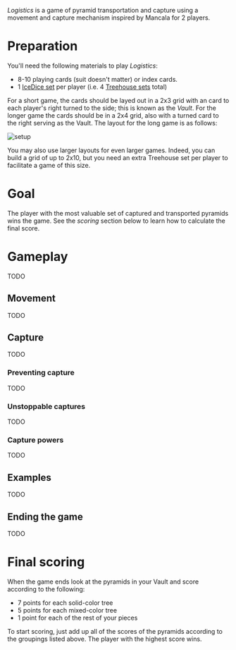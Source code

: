 *Logistics* is a game of pyramid transportation and capture using a  movement and capture mechanism inspired by Mancala for 2 players.

Preparation
===========

You'll need the following materials to play *Logistics*:

 * 8-10 playing cards (suit doesn't matter) or index cards.
 * 1 [IceDice set](http://www.looneylabs.com/games/icedice) per player (i.e. 4 [Treehouse sets](http://www.looneylabs.com/games/treehouse) total)
 
For a short game, the cards should be layed out in a 2x3 grid with an card to each player's right turned to the side; this is known as the *Vault*.  For the longer game the cards should be in a 2x4 grid, also with a turned card to the right serving as the Vault.  The layout for the long game is as follows:

![setup]()

You may also use larger layouts for even larger games.  Indeed, you can build a grid of up to 2x10, but you need an extra Treehouse set per player to facilitate a game of this size.

Goal
====

The player with the most valuable set of captured and transported pyramids wins the game.  See the *scoring* section below to learn how to calculate the final score.

Gameplay
========

TODO

Movement
--------

TODO

Capture
-------

TODO

### Preventing capture

TODO

### Unstoppable captures

TODO

### Capture powers

TODO

Examples
--------

TODO

Ending the game
---------------

TODO

Final scoring
=============

When the game ends look at the pyramids in your Vault and score according to the following:

* 7 points for each solid-color tree
* 5 points for each mixed-color tree
* 1 point for each of the rest of your pieces

To start scoring, just add up all of the scores of the pyramids according to the groupings listed above.  The player with the highest score wins.

